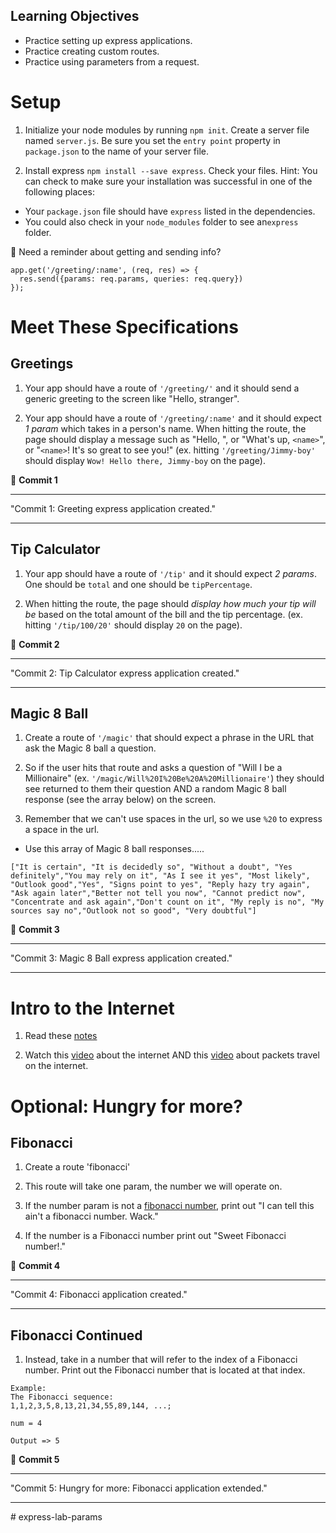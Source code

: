 ## Learning Objectives
* Practice setting up express applications.
* Practice creating custom routes.
* Practice using parameters from a request.

# Setup
1. Initialize your node modules by running `npm init`. Create a server file named `server.js`. Be sure you set the `entry point` property in `package.json` to the name of your server file.

2. Install express `npm install --save express`. Check your files. Hint: You can check to make sure your installation was successful in one of the following places:
- Your `package.json` file should have `express` listed in the dependencies.
- You could also check in your `node_modules` folder to see an`express` folder.

:elephant: Need a reminder about getting and sending info?

```
app.get('/greeting/:name', (req, res) => {
  res.send({params: req.params, queries: req.query})
});
```

# Meet These Specifications

## Greetings
1. Your app should have a route of `'/greeting/'` and it should send a generic greeting to the screen like "Hello, stranger".

2. Your app should have a route of `'/greeting/:name'` and it should expect *1 param* which takes in a person's name. When hitting the route, the page should display a message such as "Hello, <name>", or "What's up, `<name>`", or "`<name>`! It's so great to see you!" (ex. hitting `'/greeting/Jimmy-boy'` should display `Wow! Hello there, Jimmy-boy` on the page).

&#x1F534; **Commit 1** <br>
<hr>
"Commit 1: Greeting express application created."
<hr>

## Tip Calculator
1. Your app should have a route of `'/tip'` and it should expect *2 params*. One should be `total` and one should be `tipPercentage`.

3. When hitting the route, the page should *display how much your tip will be* based on the total amount of the bill and the tip percentage. (ex. hitting `'/tip/100/20'` should display `20` on the page).

&#x1F534; **Commit 2** <br>
<hr>
"Commit 2: Tip Calculator express application created."
<hr>


## Magic 8 Ball
1. Create a route of `'/magic'` that should expect a phrase in the URL that ask the Magic 8 ball a question.

3.  So if the user hits that route and asks a question of "Will I be a Millionaire" (ex. `'/magic/Will%20I%20Be%20A%20Millionaire'`) they should see returned to them their question AND a random Magic 8 ball response (see the array below) on the screen.

4. Remember that we can't use spaces in the url, so we use `%20` to express a space in the url.

- Use this array of Magic 8 ball responses.....

```
["It is certain", "It is decidedly so", "Without a doubt", "Yes definitely","You may rely on it", "As I see it yes", "Most likely", "Outlook good","Yes", "Signs point to yes", "Reply hazy try again", "Ask again later","Better not tell you now", "Cannot predict now", "Concentrate and ask again","Don't count on it", "My reply is no", "My sources say no","Outlook not so good", "Very doubtful"]
```

&#x1F534; **Commit 3** <br>
<hr>
"Commit 3: Magic 8 Ball express application created."
<hr>

# Intro to the Internet

1. Read these [notes](https://git.generalassemb.ly/WebDev-Connected-Classroom/how-the-internet-works-notes/blob/master/README.md)

1. Watch this [video](https://www.youtube.com/watch?v=7_LPdttKXPc) about the internet AND this [video](https://www.youtube.com/watch?v=xIuBmOufbls) about packets travel on the internet.

# Optional: Hungry for more?

## Fibonacci
1. Create a route 'fibonacci'

2. This route will take one param, the number we will operate on.

3. If the number param is not a [fibonacci number](https://en.wikipedia.org/wiki/Fibonacci_number), print out "I can tell this ain't a fibonacci number. Wack."

4. If the number is a Fibonacci number print out "Sweet Fibonacci number!."

&#x1F534; **Commit 4** <br>
<hr>
"Commit 4: Fibonacci application created."
<hr>

## Fibonacci Continued
1. Instead, take in a number that will refer to the index of a Fibonacci number. Print out the Fibonacci number that is located at that index.

```
Example:
The Fibonacci sequence:
1,1,2,3,5,8,13,21,34,55,89,144, ...;

num = 4

Output => 5
```

&#x1F534; **Commit 5** <br>
<hr>
"Commit 5: Hungry for more: Fibonacci application extended."
<hr>
# express-lab-params
